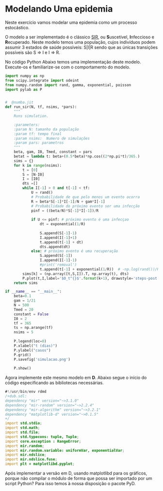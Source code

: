 # Modelando Uma epidemia
Neste exercício vamos modelar uma epidemia como um processo estocástico. 

O modelo a ser implementado é o clássico [SIR](https://en.wikipedia.org/wiki/Compartmental_models_in_epidemiology#The_SIR_model), ou **S**uscetível, **I**nfeccioso e **R**ecuperado. Neste modelo temos uma população, cujos indivíduos podem assumir 3 estados de saúde possíveis: S|I|R sendo que as únicas transições possíveis são S => I e I => R.

No código Python Abaixo temos uma implementação deste modelo. Execute-os e familiarize-se com o comportamento do modelo.

```python
import numpy as np
from scipy.integrate import odeint
from numpy.random import rand, gamma, exponential, poisson
import pylab as P


#  @numba.jit    
def run_sir(N, tf, nsims, *pars):
    """
    Runs simulation.

    :parameters:
    :param N: tamanho da população
    :param tf: tempo final
    :param nsims:  Numero de simulações
    :param pars: parametros 
    """
    beta, gam, I0, Tmed, constant = pars
    betat = lambda t: beta+(0.5*beta)*np.cos((2*np.pi*t)/365.)
    sims = {}
    for k in range(nsims):
        t = [0]
        S = [N-I0]
        I = [I0]
        dts =[]
        while I[-1] > 0 and t[-1] < tf:
            U = rand()
            # Probabilidade de que pelo menos um evento ocorra
            R = beta*S[-1]*I[-1]/N + gam*I[-1]
            # Probabilidade do próximo evento ser uma infecção
            pinf = ((beta/N)*S[-1]*I[-1])/R 
            
            if U <= pinf: # próximo evento é uma infecçao
                dt = exponential(1/R) 
                
                S.append(S[-1]-1)
                I.append(I[-1]+1)
                t.append(t[-1] + dt)
                dts.append(dt)
            else: # próximo evento é uma recuperação
                S.append(S[-1])
                I.append(I[-1]-1)
                #print('removal')
                t.append(t[-1] + exponential(1/R))  # -np.log(rand())/R)
        sims[k] = (np.array([t,S,I]).T, np.array(t), dts)
        P.plot(t,I,label='$O_t^{}$'.format(k+1), drawstyle='steps-post')
    return sims

if __name__ == "__main__":
    beta=0.1
    gam = 1/21
    N = 500
    Tmed = 20
    constant = False
    I0 = 2
    tf = 365
    ts = np.arange(tf)
    nsims = 5
    
    P.legend(loc=0)
    P.xlabel("t (dias)")
    P.ylabel("casos")
    P.grid()
    P.savefig('simulacao.png')
    
    P.show()
```

Agora implemente este mesmo modelo em **D**. Abaixo segue o início do código especificando as bibliotecas necessárias.

```D
#!/usr/bin/env rdmd
/+dub.sdl:
dependency "mir" version="~>3.1.0"
dependency "mir-random" version="~>2.2.4"
dependency "mir-algorithm" version="~>3.2.1"
dependency "matplotlib-d" version="~>0.1.5"
+/
import std.stdio;
import std.math;
import std.file;
import std.typecons: tuple, Tuple;
import core.exception : RangeError;
import mir.random;
import mir.random.variable: uniformVar, exponentialVar;
import mir.ndslice;
import mir.ndslice.fuse;
import plt = matplotlibd.pyplot;
```

Após implementar a versão em D, usando matplotlibd para os gráficos, porque não compilar o módulo de forma que possa ser importado por um script Python? Para isso temos à nossa disposição o pacote PyD.